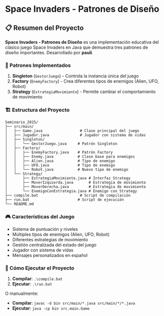 # Space Invaders - Patrones de Diseño

## 📋 Resumen del Proyecto

**Space Invaders - Patrones de Diseño** es una implementación educativa del clásico juego Space Invaders en Java que demuestra tres patrones de diseño importantes. Desarrollado por **pauli**.

### 🎯 Patrones Implementados

1. **Singleton** (`GestorJuego`) - Controla la instancia única del juego
2. **Factory** (`EnemyFactory`) - Crea diferentes tipos de enemigos (Alien, UFO, Robot)
3. **Strategy** (`EstrategiaMovimiento`) - Permite cambiar el comportamiento de movimiento

### 🏗️ Estructura del Proyecto
```
Seminario_2025/
├── src/main/
│   ├── Game.java                 # Clase principal del juego
│   ├── Jugador.java              # Jugador con sistema de vidas
│   ├── Singleton/
│   │   └── GestorJuego.java     # Patrón Singleton
│   ├── Factory/
│   │   ├── EnemyFactory.java    # Patrón Factory
│   │   ├── Enemy.java           # Clase base para enemigos
│   │   ├── Alien.java           # Tipo de enemigo
│   │   ├── UFO.java             # Tipo de enemigo
│   │   └── Robot.java           # Nuevo tipo de enemigo
│   └── Strategy/
│       ├── EstrategiaMovimiento.java # Interfaz Strategy
│       ├── MoverIzquierda.java       # Estrategia de movimiento
│       ├── MoverDerecha.java         # Estrategia de movimiento
│       └── EnemigoConEstrategia.java # Enemigo con Strategy
├── compile.bat                   # Script de compilación
├── run.bat                      # Script de ejecución
└── README.md
```

### 🎮 Características del Juego
- Sistema de puntuación y niveles
- Múltiples tipos de enemigos (Alien, UFO, Robot)
- Diferentes estrategias de movimiento
- Gestión centralizada del estado del juego
- Jugador con sistema de vidas
- Mensajes personalizados en español

### 🚀 Cómo Ejecutar el Proyecto

1. **Compilar**: `.\compile.bat`
2. **Ejecutar**: `.\run.bat`

O manualmente:
- **Compilar**: `javac -d bin src/main/*.java src/main/*/*.java`
- **Ejecutar**: `java -cp bin src.main.Game`
